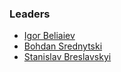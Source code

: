 ### Leaders

* [Igor Beliaiev](mailto:igor.beliaiev@owasp.org)
* [Bohdan Srednytski](mailto:bohdan.serednytskyi@owasp.org)
* [Stanislav Breslavskyi](mailto:stanislav.breslavski@owasp.org)
